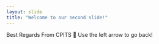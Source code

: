 ```yaml
---
layout: slide
title: "Welcome to our second slide!"
---
```

Best Regards From CPITS 🤞
Use the left arrow to go back!
